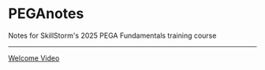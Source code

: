 # PEGAnotes

Notes for SkillStorm's 2025 PEGA Fundamentals training course

---

[Welcome Video](Welcome%20Video.md)